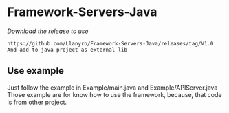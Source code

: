 # Framework-Servers-Java

_Download the release to use_
```
https://github.com/Llanyro/Framework-Servers-Java/releases/tag/V1.0
And add to java project as external lib
```
## Use example
Just follow the example in Example/main.java and Example/APIServer.java
Those example are for know how to use the framework, because, that code is from other project.
